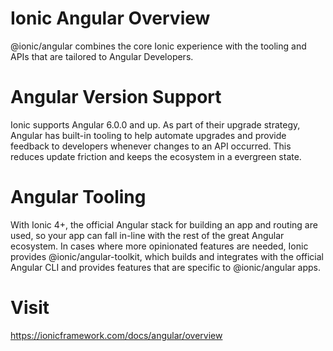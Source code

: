 # Ionic Angular Overview
@ionic/angular combines the core Ionic experience with the tooling and APIs that are tailored to Angular Developers.

# Angular Version Support​
Ionic supports Angular 6.0.0 and up. As part of their upgrade strategy, Angular has built-in tooling to help automate upgrades and provide feedback to developers whenever changes to an API occurred. This reduces update friction and keeps the ecosystem in a evergreen state.

# Angular Tooling​
With Ionic 4+, the official Angular stack for building an app and routing are used, so your app can fall in-line with the rest of the great Angular ecosystem. In cases where more opinionated features are needed, Ionic provides @ionic/angular-toolkit, which builds and integrates with the official Angular CLI and provides features that are specific to @ionic/angular apps.
 

 # Visit
https://ionicframework.com/docs/angular/overview
